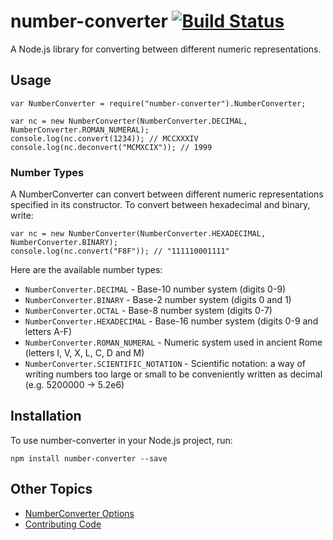 # number-converter [![Build Status](https://travis-ci.org/brettmclean/number-converter.svg?branch=master)](https://travis-ci.org/brettmclean/number-converter)

A Node.js library for converting between different numeric representations.

## Usage

```
var NumberConverter = require("number-converter").NumberConverter;

var nc = new NumberConverter(NumberConverter.DECIMAL, NumberConverter.ROMAN_NUMERAL);
console.log(nc.convert(1234)); // MCCXXXIV
console.log(nc.deconvert("MCMXCIX")); // 1999
```

### Number Types

A NumberConverter can convert between different numeric representations specified in its constructor. To convert between hexadecimal and binary, write:
```
var nc = new NumberConverter(NumberConverter.HEXADECIMAL, NumberConverter.BINARY);
console.log(nc.convert("F8F")); // "111110001111"
```

Here are the available number types:
* `NumberConverter.DECIMAL` - Base-10 number system (digits 0-9)
* `NumberConverter.BINARY` - Base-2 number system (digits 0 and 1)
* `NumberConverter.OCTAL` - Base-8 number system (digits 0-7)
* `NumberConverter.HEXADECIMAL` - Base-16 number system (digits 0-9 and letters A-F)
* `NumberConverter.ROMAN_NUMERAL` - Numeric system used in ancient Rome (letters I, V, X, L, C, D and M)
* `NumberConverter.SCIENTIFIC_NOTATION` - Scientific notation: a way of writing numbers too large or small to be conveniently written as decimal (e.g. 5200000 -> 5.2e6)

## Installation

To use number-converter in your Node.js project, run:
```
npm install number-converter --save
```

## Other Topics

* [NumberConverter Options](docs/options.md)
* [Contributing Code](docs/contributing.md)
